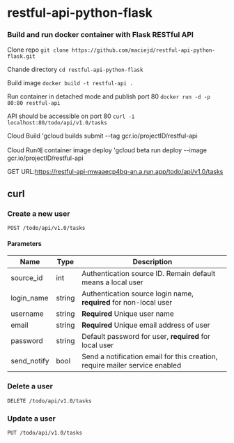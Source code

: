 # restful-api-python-flask
### Build and run docker container with Flask RESTful API

Clone repo `git clone https://github.com/maciejd/restful-api-python-flask.git`

Chande directory `cd restful-api-python-flask`

Build image `docker build -t restful-api .` 
  
Run container in detached mode and publish port 80 `docker run -d -p 80:80 restful-api`
  
API should be accessible on port 80 `curl -i localhost:80/todo/api/v1.0/tasks`

Cloud Build     'gcloud builds submit --tag gcr.io/projectID/restful-api

Cloud Run에 container image deploy     'gcloud beta run deploy --image gcr.io/projectID/restful-api

GET URL:https://restful-api-mwaaecp4bq-an.a.run.app/todo/api/v1.0/tasks

## curl

### Create a new user

```
POST /todo/api/v1.0/tasks
```

#### Parameters

|Name|Type|Description|
|----|----|-----------|
|source_id|int|Authentication source ID. Remain default means a local user|
|login_name|string|Authentication source login name, **required** for non-local user|
|username|string|**Required** Unique user name|
|email|string|**Required** Unique email address of user|
|password|string|Default password for user, **required** for local user|
|send_notify|bool|Send a notification email for this creation, require mailer service enabled|


### Delete a user



```
DELETE /todo/api/v1.0/tasks
```

### Update a user

```
PUT /todo/api/v1.0/tasks
```

